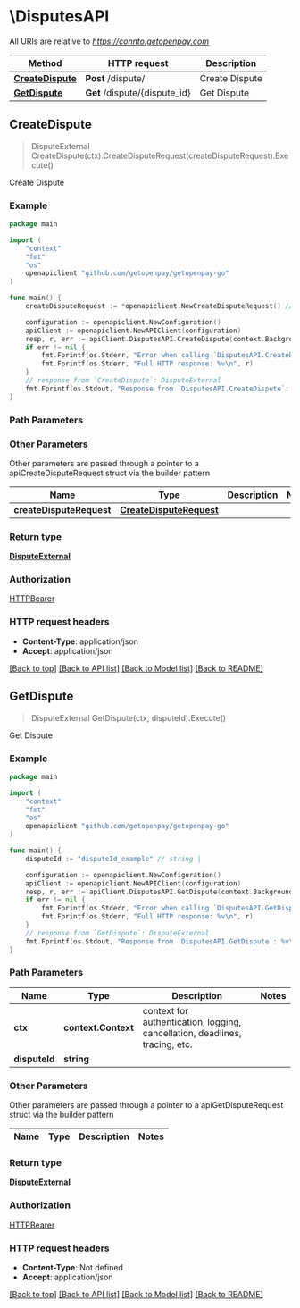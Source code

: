 # \DisputesAPI

All URIs are relative to *https://connto.getopenpay.com*

Method | HTTP request | Description
------------- | ------------- | -------------
[**CreateDispute**](DisputesAPI.md#CreateDispute) | **Post** /dispute/ | Create Dispute
[**GetDispute**](DisputesAPI.md#GetDispute) | **Get** /dispute/{dispute_id} | Get Dispute



## CreateDispute

> DisputeExternal CreateDispute(ctx).CreateDisputeRequest(createDisputeRequest).Execute()

Create Dispute

### Example

```go
package main

import (
	"context"
	"fmt"
	"os"
	openapiclient "github.com/getopenpay/getopenpay-go"
)

func main() {
	createDisputeRequest := *openapiclient.NewCreateDisputeRequest() // CreateDisputeRequest | 

	configuration := openapiclient.NewConfiguration()
	apiClient := openapiclient.NewAPIClient(configuration)
	resp, r, err := apiClient.DisputesAPI.CreateDispute(context.Background()).CreateDisputeRequest(createDisputeRequest).Execute()
	if err != nil {
		fmt.Fprintf(os.Stderr, "Error when calling `DisputesAPI.CreateDispute``: %v\n", err)
		fmt.Fprintf(os.Stderr, "Full HTTP response: %v\n", r)
	}
	// response from `CreateDispute`: DisputeExternal
	fmt.Fprintf(os.Stdout, "Response from `DisputesAPI.CreateDispute`: %v\n", resp)
}
```

### Path Parameters



### Other Parameters

Other parameters are passed through a pointer to a apiCreateDisputeRequest struct via the builder pattern


Name | Type | Description  | Notes
------------- | ------------- | ------------- | -------------
 **createDisputeRequest** | [**CreateDisputeRequest**](CreateDisputeRequest.md) |  | 

### Return type

[**DisputeExternal**](DisputeExternal.md)

### Authorization

[HTTPBearer](../README.md#HTTPBearer)

### HTTP request headers

- **Content-Type**: application/json
- **Accept**: application/json

[[Back to top]](#) [[Back to API list]](../README.md#documentation-for-api-endpoints)
[[Back to Model list]](../README.md#documentation-for-models)
[[Back to README]](../README.md)


## GetDispute

> DisputeExternal GetDispute(ctx, disputeId).Execute()

Get Dispute

### Example

```go
package main

import (
	"context"
	"fmt"
	"os"
	openapiclient "github.com/getopenpay/getopenpay-go"
)

func main() {
	disputeId := "disputeId_example" // string | 

	configuration := openapiclient.NewConfiguration()
	apiClient := openapiclient.NewAPIClient(configuration)
	resp, r, err := apiClient.DisputesAPI.GetDispute(context.Background(), disputeId).Execute()
	if err != nil {
		fmt.Fprintf(os.Stderr, "Error when calling `DisputesAPI.GetDispute``: %v\n", err)
		fmt.Fprintf(os.Stderr, "Full HTTP response: %v\n", r)
	}
	// response from `GetDispute`: DisputeExternal
	fmt.Fprintf(os.Stdout, "Response from `DisputesAPI.GetDispute`: %v\n", resp)
}
```

### Path Parameters


Name | Type | Description  | Notes
------------- | ------------- | ------------- | -------------
**ctx** | **context.Context** | context for authentication, logging, cancellation, deadlines, tracing, etc.
**disputeId** | **string** |  | 

### Other Parameters

Other parameters are passed through a pointer to a apiGetDisputeRequest struct via the builder pattern


Name | Type | Description  | Notes
------------- | ------------- | ------------- | -------------


### Return type

[**DisputeExternal**](DisputeExternal.md)

### Authorization

[HTTPBearer](../README.md#HTTPBearer)

### HTTP request headers

- **Content-Type**: Not defined
- **Accept**: application/json

[[Back to top]](#) [[Back to API list]](../README.md#documentation-for-api-endpoints)
[[Back to Model list]](../README.md#documentation-for-models)
[[Back to README]](../README.md)

